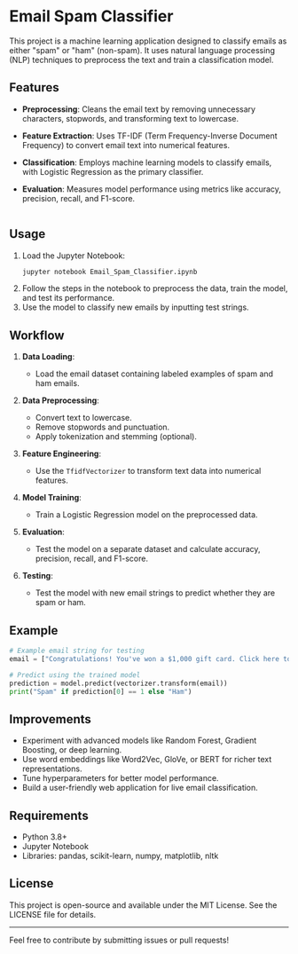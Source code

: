 # Email Spam Classifier

This project is a machine learning application designed to classify emails as either "spam" or "ham" (non-spam). It uses natural language processing (NLP) techniques to preprocess the text and train a classification model.

## Features
- **Preprocessing**: Cleans the email text by removing unnecessary characters, stopwords, and transforming text to lowercase.
- **Feature Extraction**: Uses TF-IDF (Term Frequency-Inverse Document Frequency) to convert email text into numerical features.
- **Classification**: Employs machine learning models to classify emails, with Logistic Regression as the primary classifier.
- **Evaluation**: Measures model performance using metrics like accuracy, precision, recall, and F1-score.


   ```

## Usage

1. Load the Jupyter Notebook:
   ```bash
   jupyter notebook Email_Spam_Classifier.ipynb
   ```
2. Follow the steps in the notebook to preprocess the data, train the model, and test its performance.
3. Use the model to classify new emails by inputting test strings.

## Workflow

1. **Data Loading**:
   - Load the email dataset containing labeled examples of spam and ham emails.

2. **Data Preprocessing**:
   - Convert text to lowercase.
   - Remove stopwords and punctuation.
   - Apply tokenization and stemming (optional).

3. **Feature Engineering**:
   - Use the `TfidfVectorizer` to transform text data into numerical features.

4. **Model Training**:
   - Train a Logistic Regression model on the preprocessed data.

5. **Evaluation**:
   - Test the model on a separate dataset and calculate accuracy, precision, recall, and F1-score.

6. **Testing**:
   - Test the model with new email strings to predict whether they are spam or ham.

## Example

```python
# Example email string for testing
email = ["Congratulations! You've won a $1,000 gift card. Click here to claim now!"]

# Predict using the trained model
prediction = model.predict(vectorizer.transform(email))
print("Spam" if prediction[0] == 1 else "Ham")
```

## Improvements
- Experiment with advanced models like Random Forest, Gradient Boosting, or deep learning.
- Use word embeddings like Word2Vec, GloVe, or BERT for richer text representations.
- Tune hyperparameters for better model performance.
- Build a user-friendly web application for live email classification.

## Requirements
- Python 3.8+
- Jupyter Notebook
- Libraries: pandas, scikit-learn, numpy, matplotlib, nltk

## License
This project is open-source and available under the MIT License. See the LICENSE file for details.

---
Feel free to contribute by submitting issues or pull requests!

